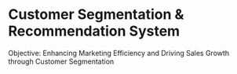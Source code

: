 # Customer Segmentation & Recommendation System
Objective: Enhancing Marketing Efficiency and Driving Sales Growth through Customer Segmentation
